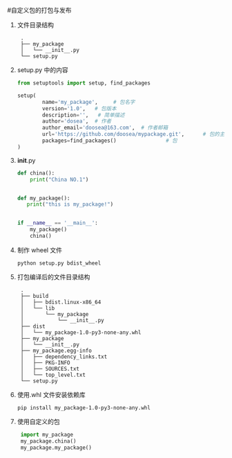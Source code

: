 #自定义包的打包与发布

1. 文件目录结构

        .
        ├── my_package
        │   └── __init__.py
        └── setup.py

2. setup.py 中的内容
    ```python
    from setuptools import setup, find_packages
    
    setup(
            name='my_package',     # 包名字
            version='1.0',   # 包版本
            description='',   # 简单描述
            author='dosea',  # 作者
            author_email='doosea@163.com',  # 作者邮箱
            url='https://github.com/doosea/mypackage.git',      # 包的主页
            packages=find_packages()                # 包
    )  

    ```

3. __init__.py 
    ```python
    def china():
        print("China NO.1")
    
    
    def my_package():
       print("this is my_package!")
    
    
    if __name__ == '__main__':
        my_package()
        china()
    ```

4. 制作 wheel 文件

    `python setup.py bdist_wheel`

5. 打包编译后的文件目录结构

        .
        ├── build
        │   ├── bdist.linux-x86_64
        │   └── lib
        │       └── my_package
        │           └── __init__.py
        ├── dist
        │   └── my_package-1.0-py3-none-any.whl
        ├── my_package
        │   └── __init__.py
        ├── my_package.egg-info
        │   ├── dependency_links.txt
        │   ├── PKG-INFO
        │   ├── SOURCES.txt
        │   └── top_level.txt
        └── setup.py
        
6. 使用.whl 文件安装依赖库
    
    `pip install my_package-1.0-py3-none-any.whl`
    
7. 使用自定义的包
    
   ```python
    import my_package
    my_package.china()
    my_package.my_package()
   ```